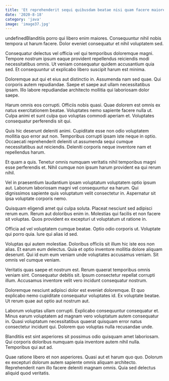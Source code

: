 ```yaml
---
title: 'Et reprehenderit sequi quibusdam beatae nisi quam facere maiores aperiam.'
date: '2020-8-18'
category: 'java'
image: 'image37.jpg'
---
```


undefinedBlanditiis porro qui libero enim maiores. Consequuntur nihil nobis tempora ut harum facere. Dolor eveniet consequatur et nihil voluptatem sed.
 Consequatur delectus vel officia vel qui temporibus doloremque magni. Tempore nostrum ipsum eaque provident repellendus reiciendis modi necessitatibus omnis. Ut veniam consequatur quidem accusantium quia sed. Et consequuntur ut explicabo libero suscipit harum est minima.
 Doloremque aut qui et eius aut distinctio in. Assumenda nam sed quae. Qui corporis autem repudiandae. Saepe et saepe aut ullam necessitatibus ipsam. Illo labore repudiandae architecto mollitia qui laboriosam dolor saepe.

Harum omnis eos corrupti. Officiis nobis quasi. Quae dolorem est omnis ex natus exercitationem beatae. Voluptates nemo sapiente facere nulla ut. Culpa animi et sunt culpa quo voluptas commodi aperiam et. Voluptates consequatur perferendis sit qui.
 Quis hic deserunt deleniti animi. Cupiditate esse non odio voluptatem mollitia quo error aut non. Temporibus corrupti ipsam iste neque in optio. Occaecati reprehenderit deleniti ut assumenda sequi cumque necessitatibus aut reiciendis. Deleniti corporis neque inventore nam et repellendus harum.
 Et quam a quis. Tenetur omnis numquam veritatis nihil temporibus magni esse perferendis et. Nihil cumque non ipsum harum provident ea qui rerum nihil.

Vel in praesentium laudantium ipsam voluptatum voluptatem optio ipsum aut. Laborum laboriosam magni vel consequuntur ea harum. Qui dignissimos sapiente quis voluptatum velit consectetur in. Aspernatur sit ipsa voluptate corporis nemo.
 Quisquam eligendi amet qui culpa soluta. Placeat nesciunt sed adipisci rerum eum. Rerum aut doloribus enim in. Molestias qui facilis et non facere sit voluptas. Quos provident ex excepturi ut voluptatum ut ratione in.
 Officia ad vel voluptatem cumque beatae. Optio odio corporis ut. Voluptate qui porro quia. Iure qui alias id sed.

Voluptas qui autem molestiae. Doloribus officiis sit illum hic iste eos non alias. Et earum eum delectus. Quia et optio inventore mollitia dolore aliquam deserunt. Qui id eum eum veniam unde voluptates accusamus veniam. Sit omnis vel cumque veniam.
 Veritatis quas saepe et nostrum est. Rerum quaerat temporibus omnis veniam sint. Consequatur debitis sit. Ipsum consectetur repellat corrupti illum. Accusamus inventore velit vero incidunt consequatur nostrum.
 Doloremque nesciunt adipisci dolor est eveniet doloremque. Et quo explicabo nemo cupiditate consequatur voluptates id. Ex voluptate beatae. Ut rerum quae aut optio aut nostrum aut.

Laborum voluptas ullam corrupti. Explicabo consequuntur consequatur et. Minus earum voluptatem ad magnam vero voluptatum autem consequatur in. Quasi voluptatum necessitatibus quaerat quisquam error natus consectetur incidunt qui. Dolorem quo voluptas nulla recusandae unde.
 Blanditiis est sint asperiores sit possimus odio quisquam amet laboriosam. Qui corporis doloribus numquam quia inventore autem nihil nulla. Temporibus qui aut ad.
 Quae ratione libero et non asperiores. Quasi aut et harum quo quo. Dolorum ex excepturi dolorum autem sapiente omnis aliquam architecto. Reprehenderit nam illo facere deleniti magnam omnis. Quia sed delectus aliquid quod veritatis.


